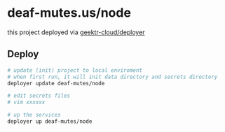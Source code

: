 # deaf-mutes.us/node

this project deployed via [geektr-cloud/deployer](https://github.com/geektr-cloud/deployer)

## Deploy

```bash
# update (init) project to local enviroment
# when first run, it will init data directory and secrets directory
deployer update deaf-mutes/node

# edit secrets files
# vim xxxxxx

# up the services
deployer up deaf-mutes/node
```
